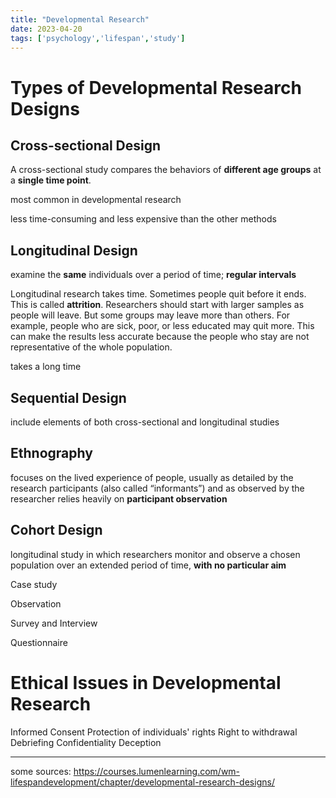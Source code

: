 ```yaml
---
title: "Developmental Research"
date: 2023-04-20
tags: ['psychology','lifespan','study']
---
```

# Types of Developmental Research Designs

## Cross-sectional Design
A cross-sectional study compares the behaviors of **different age groups** at a **single time point**.

most common in developmental research 

less time-consuming and less expensive than the other methods 

## Longitudinal Design
examine the **same** individuals over a period of time; **regular intervals**

Longitudinal research takes time. Sometimes people quit before it ends. This is called **attrition**. Researchers should start with larger samples as people will leave. But some groups may leave more than others. For example, people who are sick, poor, or less educated may quit more. This can make the results less accurate because the people who stay are not representative of the whole population. 

takes a long time 

## Sequential Design
include elements of both cross-sectional and longitudinal studies 

## Ethnography
focuses on the lived experience of people, usually as detailed by the research participants (also called “informants”) and as observed by the researcher
relies heavily on **participant observation**

## Cohort Design
longitudinal study in which researchers monitor and observe a chosen population over an extended period of time, **with no particular aim** 

Case study
        
Observation

Survey and Interview

Questionnaire


# Ethical Issues in Developmental Research
Informed Consent 
Protection of individuals' rights
Right to withdrawal
Debriefing
Confidentiality
Deception 

---
some sources: 
https://courses.lumenlearning.com/wm-lifespandevelopment/chapter/developmental-research-designs/
